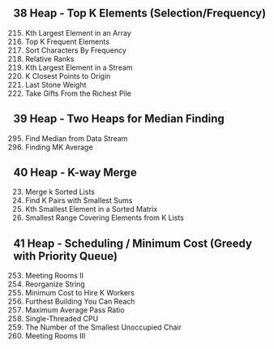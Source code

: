 ## 38 Heap - Top K Elements (Selection/Frequency)
 215. Kth Largest Element in an Array
 347. Top K Frequent Elements
 451. Sort Characters By Frequency
 506. Relative Ranks
 703. Kth Largest Element in a Stream
 973. K Closest Points to Origin
 1046. Last Stone Weight
 2558. Take Gifts From the Richest Pile

## 39 Heap - Two Heaps for Median Finding
 295. Find Median from Data Stream
 1825. Finding MK Average

## 40 Heap - K-way Merge
 23. Merge k Sorted Lists
 373. Find K Pairs with Smallest Sums
 378. Kth Smallest Element in a Sorted Matrix
 632. Smallest Range Covering Elements from K Lists

## 41 Heap - Scheduling / Minimum Cost (Greedy with Priority Queue)
 253. Meeting Rooms II
 767. Reorganize String
 857. Minimum Cost to Hire K Workers
 1642. Furthest Building You Can Reach
 1792. Maximum Average Pass Ratio
 1834. Single-Threaded CPU
 1942. The Number of the Smallest Unoccupied Chair
 2402. Meeting Rooms III
